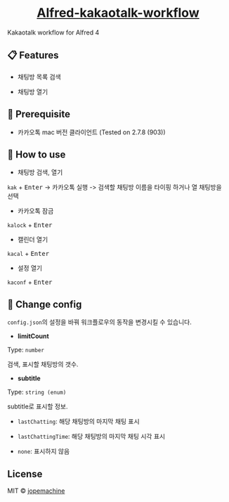 <h1 align="center">
  <a href="#">
		Alfred-kakaotalk-workflow
  </a>
</h1>

Kakaotalk workflow for Alfred 4

## 📋 Features

* 채팅방 목록 검색

* 채팅방 열기


## 📌 Prerequisite

* 카카오톡 mac 버전 클라이언트 (Tested on 2.7.8 (903))

## 📗 How to use

* 채팅방 검색, 열기

`kak` + <kbd>Enter</kbd> -> 카카오톡 실행 -> 검색할 채팅방 이름을 타이핑 하거나 열 채팅방을 선택

* 카카오톡 잠금

`kalock` + <kbd>Enter</kbd>

* 캘린더 열기

`kacal` + <kbd>Enter</kbd>

* 설정 열기

`kaconf` + <kbd>Enter</kbd>


##  🔨 Change config

`config.json`의 설정을 바꿔 워크플로우의 동작을 변경시킬 수 있습니다.

* **limitCount**

Type: `number`

검색, 표시할 채팅방의 갯수.

* **subtitle**

Type: `string (enum)`

subtitle로 표시할 정보.

* `lastChatting`: 해당 채팅방의 마지막 채팅 표시

* `lastChattingTime`: 해당 채팅방의 마지막 채팅 시각 표시

* `none`: 표시하지 않음

## License

MIT © [jopemachine](https://github.com/jopemachine/Alfred-evernote-workflow)

